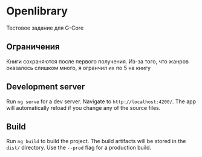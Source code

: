 # Openlibrary

Тестовое задание для G-Core

## Ограничения
Книги сохраняются после первого получения.
Из-за того, что жанров оказалось слишком много, я огранчил их по 5 на книгу

## Development server

Run `ng serve` for a dev server. Navigate to `http://localhost:4200/`. The app will automatically reload if you change any of the source files.

## Build

Run `ng build` to build the project. The build artifacts will be stored in the `dist/` directory. Use the `--prod` flag for a production build.
